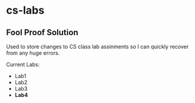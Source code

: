 cs-labs
=======
Fool Proof Solution
-------------------
Used to store changes to CS class lab assinments so I can quickly recover from any huge errors.

Current Labs:

-	Lab1
-	Lab2
-	Lab3
-	**Lab4**
